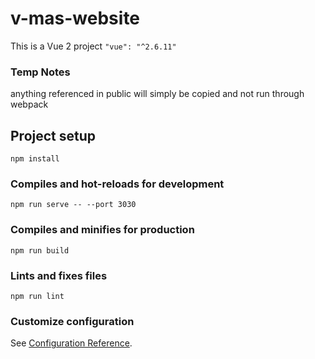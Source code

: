 # v-mas-website

This is a Vue 2 project `"vue": "^2.6.11"`


### Temp Notes
anything referenced in public will simply be copied and not run through webpack

## Project setup
```
npm install
```

### Compiles and hot-reloads for development
```
npm run serve -- --port 3030
```

### Compiles and minifies for production
```
npm run build
```

### Lints and fixes files
```
npm run lint
```

### Customize configuration
See [Configuration Reference](https://cli.vuejs.org/config/).
